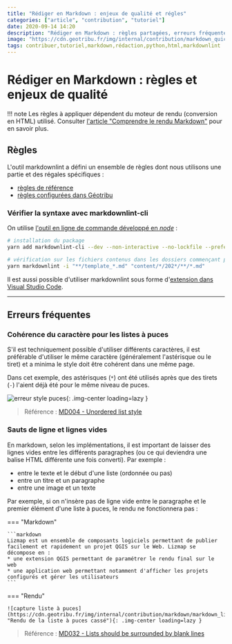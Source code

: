 ```yaml
---
title: "Rédiger en Markdown : enjeux de qualité et régles"
categories: ["article", "contribution", "tutoriel"]
date: 2020-09-14 14:20
description: "Rédiger en Markdown : règles partagées, erreurs fréquentes et mécanismes de validation."
image: "https://cdn.geotribu.fr/img/internal/contribution/markdown_quick_exemple_rendu.png"
tags: contribuer,tutoriel,markdown,rédaction,python,html,markdownlint
---
```


# Rédiger en Markdown : règles et enjeux de qualité

!!! note
    Les règles à appliquer dépendent du moteur de rendu (conversion en HTML) utilisé. Consulter [l'article "Comprendre le rendu Markdown"](/contribuer/build_site/markdown_engine/#specificites) pour en savoir plus.

## Règles

L'outil markdownlint a défini un ensemble de règles dont nous utilisons une partie et des régales spécifiques :

- [règles de référence](https://github.com/DavidAnson/markdownlint/blob/main/doc/Rules.md)
- [règles configurées dans Géotribu](https://github.com/geotribu/website/blob/master/.markdownlint.json)

### Vérifier la syntaxe avec markdownlint-cli

On utilise [l'outil en ligne de commande développé en _node_](https://github.com/igorshubovych/markdownlint-cli) :

```bash
# installation du package
yarn add markdownlint-cli --dev --non-interactive --no-lockfile --prefer-offline

# vérification sur les fichiers contenus dans les dossiers commençant par '202'
yarn markdownlint -i "**/template_*.md" "content/*/202*/**/*.md"
```

Il est aussi possible d'utiliser markdownlint sous forme d'[extension dans Visual Studio Code](https://marketplace.visualstudio.com/items?itemName=DavidAnson.vscode-markdownlint).

----

## Erreurs fréquentes

### Cohérence du caractère pour les listes à puces

S'il est techniquement possible d'utiliser différents caractères, il est préférable d'utiliser le même caractère (généralement l'astérisque ou le tiret) et a minima le style doit être cohérent dans une même page.

Dans cet exemple, des astérisques (`*`) ont été utilisés après que des tirets (`-`) l'aient déjà été pour le même niveau de puces.

![erreur style puces](https://user-images.githubusercontent.com/1596222/92222985-186a0200-eea0-11ea-9887-21fdbce10080.png "Signalement de l'erreur dans Visual Studio Code"){: .img-center loading=lazy }

> Référence : [MD004 - Unordered list style](https://github.com/DavidAnson/markdownlint/blob/main/doc/Rules.md)

### Sauts de ligne et lignes vides

En markdown, selon les implémentations, il est important de laisser des lignes vides entre les différents paragraphes (ou ce qui deviendra une balise HTML différente une fois converti). Par exemple :

- entre le texte et le début d'une liste (ordonnée ou pas)
- entre un titre et un paragraphe
- entre une image et un texte

Par exemple, si on n'insère pas de ligne vide entre le paragraphe et le premier élément d'une liste à puces, le rendu ne fonctionnera pas :

=== "Markdown"

    ```markdown
    Lizmap est un ensemble de composants logiciels permettant de publier facilement et rapidement un projet QGIS sur le Web. Lizmap se décompose en :
    * une extension QGIS permettant de paramétrer le rendu final sur le web
    * une application web permettant notamment d'afficher les projets configurés et gérer les utilisateurs
    ```

=== "Rendu"

    ![capture liste à puces](https://cdn.geotribu.fr/img/internal/contribution/markdown/markdown_list_broken.png "Rendu de la liste à puces cassé"){: .img-center loading=lazy }

> Référence : [MD032 - Lists should be surrounded by blank lines](https://github.com/DavidAnson/markdownlint/blob/main/doc/Rules.md#md032---lists-should-be-surrounded-by-blank-lines)

<!-- Hyperlinks references -->
[Markdown]: https://daringfireball.net/projects/markdown/
[syntaxe]: https://daringfireball.net/projects/markdown/syntax
[StackEdit]: https://stackedit.io/
[Upmath]: https://upmath.me/
